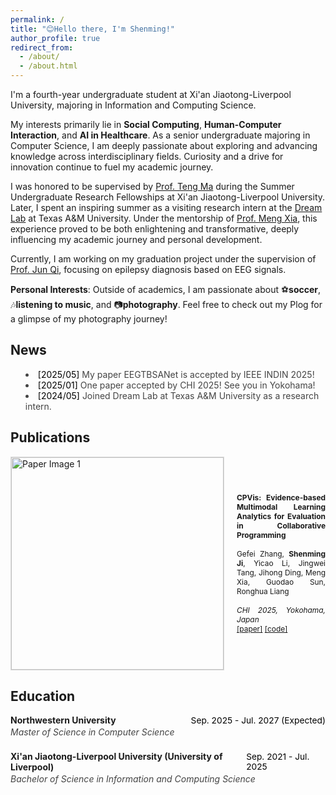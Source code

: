 ```yaml
---
permalink: /
title: "😊Hello there, I'm Shenming!"
author_profile: true
redirect_from: 
  - /about/
  - /about.html
---
```


I'm a fourth-year undergraduate student at Xi'an Jiaotong-Liverpool University, majoring in Information and Computing Science.

My interests primarily lie in **Social Computing**, **Human-Computer Interaction**, and **AI in Healthcare**. As a senior undergraduate majoring in Computer Science, I am deeply passionate about exploring and advancing knowledge across interdisciplinary fields. Curiosity and a drive for innovation continue to fuel my academic journey.

I was honored to be supervised by [Prof. Teng Ma](https://scholar.xjtlu.edu.cn/en/persons/TengMa) during the Summer Undergraduate Research Fellowships at Xi'an Jiaotong-Liverpool University. Later, I spent an inspiring summer as a visiting research intern at the [Dream Lab](https://www.xiameng.org/DreamLab/) at Texas A&M University. Under the mentorship of [Prof. Meng Xia](https://www.xiameng.org/), this experience proved to be both enlightening and transformative, deeply influencing my academic journey and personal development.

Currently, I am working on my graduation project under the supervision of [Prof. Jun Qi](https://scholar.xjtlu.edu.cn/en/persons/JunQi), focusing on epilepsy diagnosis based on EEG signals.


**Personal Interests**: Outside of academics, I am passionate about ⚽**soccer**, 🎶**listening to music**, and 📷**photography**. Feel free to check out my Plog for a glimpse of my photography journey!

## News

<ul style="list-style: disc inside; font-size: 1em; color: #444; margin-bottom: 24px;">
  <li><span style="font-style: normal; color: #000;">[2025/05]</span> My paper EEGTBSANet is accepted by IEEE INDIN 2025!</li>
  <li><span style="font-style: normal; color: #000;">[2025/01]</span> One paper accepted by CHI 2025! See you in Yokohama!</li>
  <li><span style="font-style: normal; color: #000;">[2024/05]</span> Joined Dream Lab at Texas A&M University as a research intern.</li>
</ul>

## Publications

<!-- Publication 1 -->
<div style="display: flex; align-items: center; gap: 20px; margin-bottom: 10px;">
  <img src="images/CPVis.jpg" alt="Paper Image 1" style="width: 340px; max-width: 100%; border: 1px solid #ddd;">
  <div style="font-size: 0.85em; text-align: justify;">
    <strong>CPVis: Evidence-based Multimodal Learning Analytics for Evaluation in Collaborative Programming</strong><br><br>
    Gefei Zhang, <strong>Shenming Ji</strong>, Yicao Li, Jingwei Tang, Jihong Ding, Meng Xia, Guodao Sun, Ronghua Liang<br><br>
    <span style="font-style: italic;">CHI 2025, Yokohama, Japan</span><br>
    <a href="https://arxiv.org/pdf/2502.17835">[paper]</a> <a href="#">[code]</a>
  </div>
</div>


## Education

<div style="margin-bottom: 22px;">
  <div style="display: flex; justify-content: space-between; align-items: baseline;">
    <span><strong>Northwestern University</strong></span>
    <span style="font-size: 0.98em; color: #000;">Sep. 2025 - Jul. 2027 (Expected)</span>
  </div>
  <div style="margin-top: 2px; font-size: 1em; color: #444;"><em>Master of Science in Computer Science</em></div>
</div>

<div style="margin-bottom: 22px;">
  <div style="display: flex; justify-content: space-between; align-items: baseline;">
    <span><strong>Xi'an Jiaotong-Liverpool University (University of Liverpool)</strong></span>
    <span style="font-size: 0.98em; color: #000;">Sep. 2021 - Jul. 2025</span>
  </div>
  <div style="margin-top: 2px; font-size: 1em; color: #444;"><em>Bachelor of Science in Information and Computing Science</em></div>
</div>
